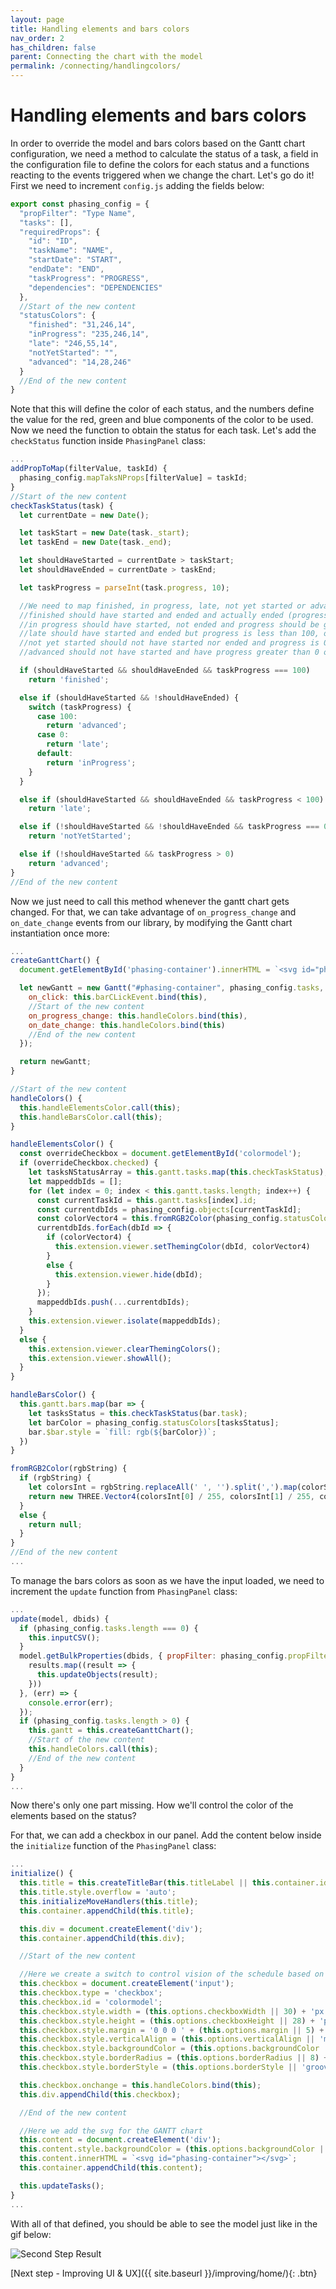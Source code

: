 ```yaml
---
layout: page
title: Handling elements and bars colors
nav_order: 2
has_children: false
parent: Connecting the chart with the model
permalink: /connecting/handlingcolors/
---
```


# Handling elements and bars colors

In order to override the model and bars colors based on the Gantt chart configuration, we need a method to calculate the status of a task, a field in the configuration file to define the colors for each status and a functions reacting to the events triggered when we change the chart.
Let's go do it!
First we need to increment `config.js` adding the fields below:

```js
export const phasing_config = {
  "propFilter": "Type Name",
  "tasks": [],
  "requiredProps": {
    "id": "ID",
    "taskName": "NAME",
    "startDate": "START",
    "endDate": "END",
    "taskProgress": "PROGRESS",
    "dependencies": "DEPENDENCIES"
  },
  //Start of the new content
  "statusColors": {
    "finished": "31,246,14",
    "inProgress": "235,246,14",
    "late": "246,55,14",
    "notYetStarted": "",
    "advanced": "14,28,246"
  }
  //End of the new content
}
```

Note that this will define the color of each status, and the numbers define the value for the red, green and blue components of the color to be used.
Now we need the function to obtain the status for each task. Let's add the `checkStatus` function inside `PhasingPanel` class:

```js
...
addPropToMap(filterValue, taskId) {
  phasing_config.mapTaksNProps[filterValue] = taskId;
}
//Start of the new content
checkTaskStatus(task) {
  let currentDate = new Date();

  let taskStart = new Date(task._start);
  let taskEnd = new Date(task._end);

  let shouldHaveStarted = currentDate > taskStart;
  let shouldHaveEnded = currentDate > taskEnd;

  let taskProgress = parseInt(task.progress, 10);

  //We need to map finished, in progress, late, not yet started or advanced
  //finished should have started and ended and actually ended (progress 100%)
  //in progress should have started, not ended and progress should be greater than 0
  //late should have started and ended but progress is less than 100, or should have started not ended and progress is 0
  //not yet started should not have started nor ended and progress is 0
  //advanced should not have started and have progress greater than 0 or should not have ended and progress is 100

  if (shouldHaveStarted && shouldHaveEnded && taskProgress === 100)
    return 'finished';

  else if (shouldHaveStarted && !shouldHaveEnded) {
    switch (taskProgress) {
      case 100:
        return 'advanced';
      case 0:
        return 'late';
      default:
        return 'inProgress';
    }
  }

  else if (shouldHaveStarted && shouldHaveEnded && taskProgress < 100)
    return 'late';

  else if (!shouldHaveStarted && !shouldHaveEnded && taskProgress === 0)
    return 'notYetStarted';

  else if (!shouldHaveStarted && taskProgress > 0)
    return 'advanced';
}
//End of the new content
```

Now we just need to call this method whenever the gantt chart gets changed. For that, we can take advantage of `on_progress_change` and `on_date_change` events from our library, by modifying the Gantt chart instantiation once more:

```js
...
createGanttChart() {
  document.getElementById('phasing-container').innerHTML = `<svg id="phasing-container"></svg>`;

  let newGantt = new Gantt("#phasing-container", phasing_config.tasks, {
    on_click: this.barCLickEvent.bind(this),
    //Start of the new content
    on_progress_change: this.handleColors.bind(this),
    on_date_change: this.handleColors.bind(this)
    //End of the new content
  });

  return newGantt;
}

//Start of the new content
handleColors() {
  this.handleElementsColor.call(this);
  this.handleBarsColor.call(this);
}

handleElementsColor() {
  const overrideCheckbox = document.getElementById('colormodel');
  if (overrideCheckbox.checked) {
    let tasksNStatusArray = this.gantt.tasks.map(this.checkTaskStatus);
    let mappeddbIds = [];
    for (let index = 0; index < this.gantt.tasks.length; index++) {
      const currentTaskId = this.gantt.tasks[index].id;
      const currentdbIds = phasing_config.objects[currentTaskId];
      const colorVector4 = this.fromRGB2Color(phasing_config.statusColors[tasksNStatusArray[index]]);
      currentdbIds.forEach(dbId => {
        if (colorVector4) {
          this.extension.viewer.setThemingColor(dbId, colorVector4)
        }
        else {
          this.extension.viewer.hide(dbId);
        }
      });
      mappeddbIds.push(...currentdbIds);
    }
    this.extension.viewer.isolate(mappeddbIds);
  }
  else {
    this.extension.viewer.clearThemingColors();
    this.extension.viewer.showAll();
  }
}

handleBarsColor() {
  this.gantt.bars.map(bar => {
    let tasksStatus = this.checkTaskStatus(bar.task);
    let barColor = phasing_config.statusColors[tasksStatus];
    bar.$bar.style = `fill: rgb(${barColor})`;
  })
}

fromRGB2Color(rgbString) {
  if (rgbString) {
    let colorsInt = rgbString.replaceAll(' ', '').split(',').map(colorString => parseInt(colorString, 10));
    return new THREE.Vector4(colorsInt[0] / 255, colorsInt[1] / 255, colorsInt[2] / 255, 0.5);
  }
  else {
    return null;
  }
}
//End of the new content
...
```

To manage the bars colors as soon as we have the input loaded, we need to increment the `update` function from `PhasingPanel` class:

```js
...
update(model, dbids) {
  if (phasing_config.tasks.length === 0) {
    this.inputCSV();
  }
  model.getBulkProperties(dbids, { propFilter: phasing_config.propFilter }, (results) => {
    results.map((result => {
      this.updateObjects(result);
    }))
  }, (err) => {
    console.error(err);
  });
  if (phasing_config.tasks.length > 0) {
    this.gantt = this.createGanttChart();
    //Start of the new content
    this.handleColors.call(this);
    //End of the new content
  }
}
...
```

Now there's only one part missing. How we'll control the color of the elements based on the status?

For that, we can add a checkbox in our panel.
Add the content below inside the `initialize` function of the `PhasingPanel` class:

```js
...
initialize() {
  this.title = this.createTitleBar(this.titleLabel || this.container.id);
  this.title.style.overflow = 'auto';
  this.initializeMoveHandlers(this.title);
  this.container.appendChild(this.title);

  this.div = document.createElement('div');
  this.container.appendChild(this.div);

  //Start of the new content

  //Here we create a switch to control vision of the schedule based on the GANTT chart
  this.checkbox = document.createElement('input');
  this.checkbox.type = 'checkbox';
  this.checkbox.id = 'colormodel';
  this.checkbox.style.width = (this.options.checkboxWidth || 30) + 'px';
  this.checkbox.style.height = (this.options.checkboxHeight || 28) + 'px';
  this.checkbox.style.margin = '0 0 0 ' + (this.options.margin || 5) + 'px';
  this.checkbox.style.verticalAlign = (this.options.verticalAlign || 'middle');
  this.checkbox.style.backgroundColor = (this.options.backgroundColor || 'white');
  this.checkbox.style.borderRadius = (this.options.borderRadius || 8) + 'px';
  this.checkbox.style.borderStyle = (this.options.borderStyle || 'groove');

  this.checkbox.onchange = this.handleColors.bind(this);
  this.div.appendChild(this.checkbox);

  //End of the new content

  //Here we add the svg for the GANTT chart
  this.content = document.createElement('div');
  this.content.style.backgroundColor = (this.options.backgroundColor || 'white');
  this.content.innerHTML = `<svg id="phasing-container"></svg>`;
  this.container.appendChild(this.content);

  this.updateTasks();
}
...
```

With all of that defined, you should be able to see the model just like in the gif below:

![Second Step Result](../../assets/images/steptwo.gif)

[Next step - Improving UI & UX]({{ site.baseurl }}/improving/home/){: .btn}